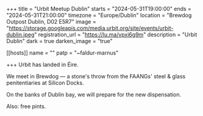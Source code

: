 +++
title = "Urbit Meetup Dublin"
starts = "2024-05-31T19:00:00"
ends = "2024-05-31T21:00:00"
timezone = "Europe/Dublin"
location = "Brewdog Outpost Dublin, D02 E5R7"
image = "https://storage.googleapis.com/media.urbit.org/site/events/urbit-dublin.jpeg"
registration_url = "https://lu.ma/vpxi6g9m"
description = "Urbit Dublin"
dark = true
darken_image = "true"

[[hosts]]
name = ""
patp = "~faldur-marnus"

+++
Urbit has landed in Éire. 

We meet in Brewdog — a stone's throw from the FAANGs' steel & glass penitentiaries at Silicon Docks.

On the banks of Dublin bay, we will prepare for the new dispensation.

Also: free pints.